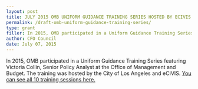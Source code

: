 ```yaml
---
layout: post
title: JULY 2015 OMB UNIFORM GUIDANCE TRAINING SERIES HOSTED BY ECIVIS
permalink: /draft-omb-uniform-guidance-training-series/
type: grant
filler: In 2015, OMB participated in a Uniform Guidance Training Series featuring Victoria Collin, Senior Policy Analyst at the Office of Management and Budget. The training was hosted by the City of Los Angeles and eCIVIS. You can see all 10 training sessions here.
author: CFO Council
date: July 07, 2015
---
```





In 2015, OMB participated in a Uniform Guidance Training Series featuring Victoria Collin, Senior Policy Analyst at the Office of Management and Budget. The training was hosted by the City of Los Angeles and eCIVIS. [You can see all 10 training sessions here.](https://www.ecivis.com/omb-training-videos.html)
